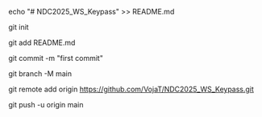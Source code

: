 echo "# NDC2025_WS_Keypass" >> README.md

git init

git add README.md

git commit -m "first commit"

git branch -M main

git remote add origin https://github.com/VojaT/NDC2025_WS_Keypass.git

git push -u origin main
